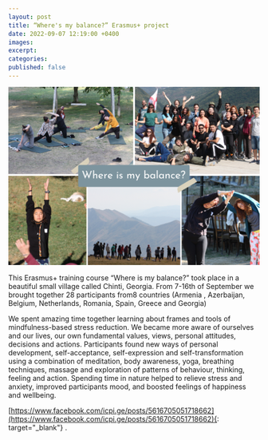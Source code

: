 ```yaml
---
layout: post
title: “Where's my balance?” Erasmus+ project
date: 2022-09-07 12:19:00 +0400
images:
excerpt:
categories:
published: false
---
```


![](/uploads/where_is_my_balance.png)

This Erasmus+ training course “Where is my balance?” took place in a beautiful small village called Chinti, Georgia. From 7-16th of September we brought together 28 participants from8 countries (Armenia , Azerbaijan, Belgium, Netherlands, Romania, Spain, Greece and Georgia)

	
We spent amazing time together learning about frames and tools of mindfulness-based stress reduction. We became more aware of ourselves and our lives, our own fundamental values, views, personal attitudes, decisions and actions. Participants found new ways of personal development, self-acceptance, self-expression and self-transformation using a combination of meditation, body awareness, yoga, breathing techniques, massage and exploration of patterns of behaviour, thinking, feeling and action. Spending time in nature helped to relieve stress and anxiety, improved participants mood, and boosted feelings of happiness and wellbeing.

[https://www.facebook.com/icpi.ge/posts/5616705051718662](https://www.facebook.com/icpi.ge/posts/5616705051718662){: target="_blank"} .
